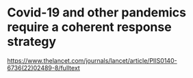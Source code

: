 # Covid-19 and other pandemics require a coherent response strategy 
 <https://www.thelancet.com/journals/lancet/article/PIIS0140-6736(22)02489-8/fulltext>